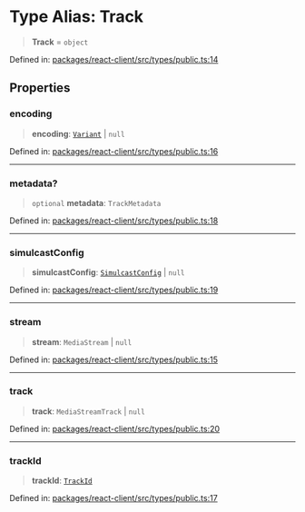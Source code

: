 # Type Alias: Track

> **Track** = `object`

Defined in: [packages/react-client/src/types/public.ts:14](https://github.com/fishjam-cloud/web-client-sdk/blob/cca0d7a57568ca97560c29d27fcd8b63f2678492/packages/react-client/src/types/public.ts#L14)

## Properties

### encoding

> **encoding**: [`Variant`](../enumerations/Variant.md) \| `null`

Defined in: [packages/react-client/src/types/public.ts:16](https://github.com/fishjam-cloud/web-client-sdk/blob/cca0d7a57568ca97560c29d27fcd8b63f2678492/packages/react-client/src/types/public.ts#L16)

***

### metadata?

> `optional` **metadata**: `TrackMetadata`

Defined in: [packages/react-client/src/types/public.ts:18](https://github.com/fishjam-cloud/web-client-sdk/blob/cca0d7a57568ca97560c29d27fcd8b63f2678492/packages/react-client/src/types/public.ts#L18)

***

### simulcastConfig

> **simulcastConfig**: [`SimulcastConfig`](../interfaces/SimulcastConfig.md) \| `null`

Defined in: [packages/react-client/src/types/public.ts:19](https://github.com/fishjam-cloud/web-client-sdk/blob/cca0d7a57568ca97560c29d27fcd8b63f2678492/packages/react-client/src/types/public.ts#L19)

***

### stream

> **stream**: `MediaStream` \| `null`

Defined in: [packages/react-client/src/types/public.ts:15](https://github.com/fishjam-cloud/web-client-sdk/blob/cca0d7a57568ca97560c29d27fcd8b63f2678492/packages/react-client/src/types/public.ts#L15)

***

### track

> **track**: `MediaStreamTrack` \| `null`

Defined in: [packages/react-client/src/types/public.ts:20](https://github.com/fishjam-cloud/web-client-sdk/blob/cca0d7a57568ca97560c29d27fcd8b63f2678492/packages/react-client/src/types/public.ts#L20)

***

### trackId

> **trackId**: [`TrackId`](TrackId.md)

Defined in: [packages/react-client/src/types/public.ts:17](https://github.com/fishjam-cloud/web-client-sdk/blob/cca0d7a57568ca97560c29d27fcd8b63f2678492/packages/react-client/src/types/public.ts#L17)
